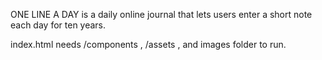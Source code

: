 

ONE LINE A DAY is a daily online journal that lets users enter a short note each day for ten years.


index.html needs /components , /assets , and images folder to run.


